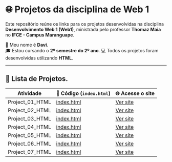 # 🌐 Projetos da disciplina de Web 1

Este repositório reúne os links para os projetos desenvolvidas na disciplina **Desenvolvimento Web 1 (Web1)**, ministrada pelo professor **Thomaz Maia** no **IFCE - Campus Maranguape**.

👤 Meu nome é **Davi**.  
🎓 Estou cursando o **2º semestre do 2º ano**.
💻 Todos os projetos foram desenvolvidas utilizando **HTML**.

---

## 📄 Lista de Projetos.

| Atividade   | 🔗 Código (`index.html`)                                                 | 🌐 Acesse o site                                           |
|-------------|--------------------------------------------------------------------------|------------------------------------------------------------|
| Project_01_HTML | [index.html](https://github.com/Davi656/Project_01_HTML/blob/main/index.html) | [Ver site](https://davi656.github.io/Project_01_HTML/)          |
| Project_02_HTML | [index.html](https://github.com/Davi656/Project_02_HTML/blob/main/index.html) | [Ver site](https://davi656.github.io/Project_02_HTML/)          |
| Project_03_HTML | [index.html](https://github.com/Davi656/Project_03_HTML/blob/main/index.html) | [Ver site](https://davi656.github.io/Project_03_HTML/)          |
| Project_04_HTML | [index.html](https://github.com/Davi656/Project_04_HTML/blob/main/index.html) | [Ver site](https://davi656.github.io/Project_04_HTML/)          |
| Project_05_HTML | [index.html](https://github.com/Davi656/Project_05_HTML/blob/main/index.html) | [Ver site](https://davi656.github.io/Project_05_HTML/)          |
| Project_06_HTML | [index.html](https://github.com/Davi656/Project_06_HTML/blob/main/index.html) | [Ver site](https://davi656.github.io/Project_06_HTML/)          |
| Project_07_HTML | [index.html](https://github.com/Davi656/Project_07_HTML/blob/main/index.html) | [Ver site](https://davi656.github.io/Project_07_HTML/)          |
